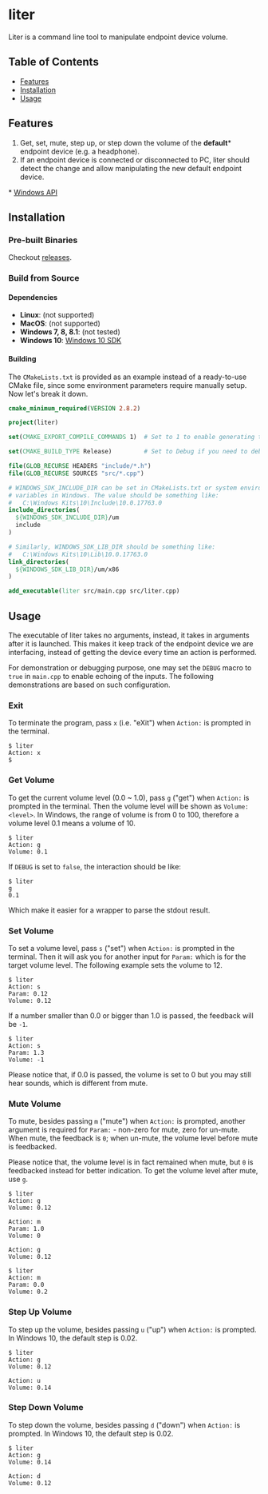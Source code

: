 # liter
Liter is a command line tool to manipulate endpoint device volume.


## Table of Contents
- [Features](#features)
- [Installation](#installation)
- [Usage](#usage)


## Features
1. Get, set, mute, step up, or step down the volume of the **default***
endpoint device (e.g. a headphone).
2. If an endpoint device is connected or disconnected to PC, liter should
detect the change and allow manipulating the new default endpoint device.

\* [Windows API](https://docs.microsoft.com/en-us/windows/win32/api/mmdeviceapi/nf-mmdeviceapi-immdeviceenumerator-getdefaultaudioendpoint)


## Installation
### Pre-built Binaries
Checkout [releases](https://github.com/Neur1n/liter/releases).

### Build from Source
#### Dependencies
- **Linux**: (not supported)
- **MacOS**: (not supported)
- **Windows 7, 8, 8.1**: (not tested)
- **Windows 10**: [Windows 10 SDK](https://developer.microsoft.com/en-us/windows/downloads/windows-10-sdk/)

#### Building
The `CMakeLists.txt` is provided as an example instead of a ready-to-use CMake
file, since some environment parameters require manually setup. Now let's break
it down.
```cmake
cmake_minimum_required(VERSION 2.8.2)

project(liter)

set(CMAKE_EXPORT_COMPILE_COMMANDS 1)  # Set to 1 to enable generating the compilation database.

set(CMAKE_BUILD_TYPE Release)         # Set to Debug if you need to debug.

file(GLOB_RECURSE HEADERS "include/*.h")
file(GLOB_RECURSE SOURCES "src/*.cpp")

# WINDOWS_SDK_INCLUDE_DIR can be set in CMakeLists.txt or system environment
# variables in Windows. The value should be something like:
#   C:\Windows Kits\10\Include\10.0.17763.0
include_directories(
  ${WINDOWS_SDK_INCLUDE_DIR}/um
  include
)

# Similarly, WINDOWS_SDK_LIB_DIR should be something like:
#   C:\Windows Kits\10\Lib\10.0.17763.0
link_directories(
  ${WINDOWS_SDK_LIB_DIR}/um/x86
)

add_executable(liter src/main.cpp src/liter.cpp)
```

## Usage
The executable of liter takes no arguments, instead, it takes in arguments
after it is launched. This makes it keep track of the endpoint device we are
interfacing, instead of getting the device every time an action is performed.

For demonstration or debugging purpose, one may set the `DEBUG` macro to `true`
in `main.cpp` to enable echoing of the inputs. The following demonstrations are
based on such configuration.

### Exit
To terminate the program, pass `x` (i.e. "eXit") when `Action:` is prompted in
the terminal.
```
$ liter
Action: x
$
```

### Get Volume
To get the current volume level (0.0 ~ 1.0), pass `g` ("get") when `Action:` is
prompted in the terminal. Then the volume level will be shown as
`Volume: <level>`. In Windows, the range of volume is from 0 to 100, therefore
a volume level 0.1 means a volume of 10.
```
$ liter
Action: g
Volume: 0.1
```

If `DEBUG` is set to `false`, the interaction should be like:
```
$ liter
g
0.1
```

Which make it easier for a wrapper to parse the stdout result.

### Set Volume
To set a volume level, pass `s` ("set") when `Action:` is prompted
in the terminal. Then it will ask you for another input for `Param:` which is
for the target volume level. The following example sets the volume to 12.
```
$ liter
Action: s
Param: 0.12
Volume: 0.12
```

If a number smaller than 0.0 or bigger than 1.0 is passed, the feedback will be
`-1`.
```
$ liter
Action: s
Param: 1.3
Volume: -1
```

Please notice that, if 0.0 is passed, the volume is set to 0 but you may still
hear sounds, which is different from mute.

### Mute Volume
To mute, besides passing `m` ("mute") when `Action:` is prompted, another
argument is required for `Param:` - non-zero for mute, zero for un-mute. When
mute, the feedback is `0`; when un-mute, the volume level before mute is
feedbacked.

Please notice that, the volume level is in fact remained when mute, but `0` is
feedbacked instead for better indication. To get the volume level after mute,
use `g`.
```
$ liter
Action: g
Volume: 0.12

Action: m
Param: 1.0
Volume: 0

Action: g
Volume: 0.12
```

```
$ liter
Action: m
Param: 0.0
Volume: 0.2
```

### Step Up Volume
To step up the volume, besides passing `u` ("up") when `Action:` is prompted.
In Windows 10, the default step is 0.02.
```
$ liter
Action: g
Volume: 0.12

Action: u
Volume: 0.14
```

### Step Down Volume
To step down the volume, besides passing `d` ("down") when `Action:` is
prompted.  In Windows 10, the default step is 0.02.
```
$ liter
Action: g
Volume: 0.14

Action: d
Volume: 0.12
```

